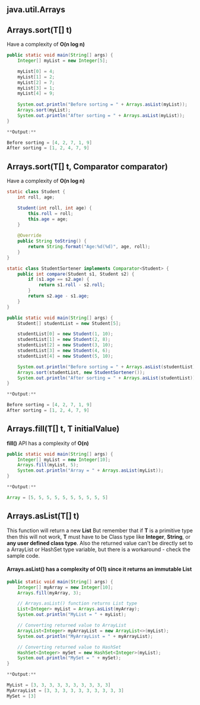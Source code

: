 ## java.util.Arrays


## Arrays.sort(T[] t)

Have a complexity of **O(n log n)**

```java
public static void main(String[] args) {
	Integer[] myList = new Integer[5];

	myList[0] = 4;
	myList[1] = 2;
	myList[2] = 7;
	myList[3] = 1;
	myList[4] = 9;
	
	System.out.println("Before sorting = " + Arrays.asList(myList));
	Arrays.sort(myList);
	System.out.println("After sorting = " + Arrays.asList(myList));
}

**Output:**

Before sorting = [4, 2, 7, 1, 9]
After sorting = [1, 2, 4, 7, 9]
```


## Arrays.sort(T[] t, Comparator comparator)

Have a complexity of **O(n log n)**

```java
static class Student {
	int roll, age;

	Student(int roll, int age) {
		this.roll = roll;
		this.age = age;
	}
	
	@Override
	public String toString() {
		return String.format("Age:%d(%d)", age, roll);
	}
}

static class StudentSortener implements Comparator<Student> {
	public int compare(Student s1, Student s2) {
		if (s1.age == s2.age) {
			return s1.roll - s2.roll;
		}
		return s2.age - s1.age;
	}
}

public static void main(String[] args) {
	Student[] studentList = new Student[5];

	studentList[0] = new Student(1, 10);
	studentList[1] = new Student(2, 8);
	studentList[2] = new Student(3, 10);
	studentList[3] = new Student(4, 6);
	studentList[4] = new Student(5, 10);

	System.out.println("Before sorting = " + Arrays.asList(studentList));
	Arrays.sort(studentList, new StudentSortener());
	System.out.println("After sorting = " + Arrays.asList(studentList));
}

**Output:**

Before sorting = [4, 2, 7, 1, 9]
After sorting = [1, 2, 4, 7, 9]
```


## Arrays.fill(T[] t, T initialValue)

**fill()** API has a complexity of **O(n)**

```java
public static void main(String[] args) {
	Integer[] myList = new Integer[10];
	Arrays.fill(myList, 5);
	System.out.println("Array = " + Arrays.asList(myList));
}

**Output:**

Array = [5, 5, 5, 5, 5, 5, 5, 5, 5, 5]
```


## Arrays.asList(T[] t)

This function will return a new **List<T>** But remember that if **T** is a primitive type then this will not work, **T** must have to be Class type like **Integer**, **String**, or **any user defined class type**. Also the returned value can't be directly set to a ArrayList or HashSet type variable, but there is a workaround - check the sample code.

#### Arrays.asList() has a complexity of O(1) since it returns an immutable List

```java
public static void main(String[] args) {
	Integer[] myArray = new Integer[10];
	Arrays.fill(myArray, 3);

	// Arrays.asList() function returns List type
	List<Integer> myList = Arrays.asList(myArray);
	System.out.println("MyList = " + myList);

	// Converting returned value to ArrayList
	ArrayList<Integer> myArrayList = new ArrayList<>(myList);
	System.out.println("MyArrayList = " + myArrayList);

	// Converting returned value to HashSet
	HashSet<Integer> mySet = new HashSet<Integer>(myList);
	System.out.println("MySet = " + mySet);
}

**Output:**

MyList = [3, 3, 3, 3, 3, 3, 3, 3, 3, 3]
MyArrayList = [3, 3, 3, 3, 3, 3, 3, 3, 3, 3]
MySet = [3]
```
